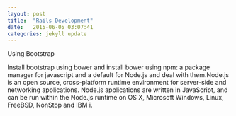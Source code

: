 ```yaml
---
layout: post
title:  "Rails Development"
date:   2015-06-05 03:07:41
categories: jekyll update
---
```

<h>Using Bootstrap</h>
<br>
<p>Install bootstrap using bower and install bower using npm: a package manager for javascript and a default for Node.js and deal with them.Node.js is an open source, cross-platform runtime environment for server-side and networking applications. Node.js applications are written in JavaScript, and can be run within the Node.js runtime on OS X, Microsoft Windows, Linux, FreeBSD, NonStop and IBM i.</p>